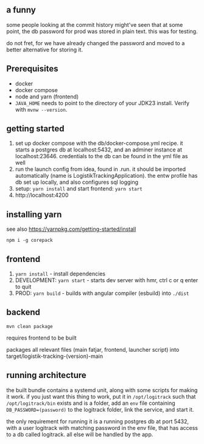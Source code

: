 ## a funny
some people looking at the commit history might've seen that at some point, the db password for prod was stored in plain text.
this was for testing.

do not fret, for we have already changed the password and moved to a better alternative for storing it.

## Prerequisites

- docker
- docker compose
- node and yarn (frontend)
- `JAVA_HOME` needs to point to the directory of your JDK23 install. Verify with `mvnw --version`.

## getting started
1. set up docker compose with the db/docker-compose.yml recipe. it starts a postgres db at localhost:5432, and an adminer instance at localhost:23646.
credentials to the db can be found in the yml file as well
2. run the launch config from idea, found in .run. it should be imported automatically (name is LogistikTrackingApplication).
the entw profile has db set up locally, and also configures sql logging 
3. setup: `yarn install` and start frontend: `yarn start`
4. http://localhost:4200

## installing yarn
see also https://yarnpkg.com/getting-started/install

`npm i -g corepack`

## frontend
1. `yarn install` - install dependencies
2. DEVELOPMENT: `yarn start` - starts dev server with hmr, ctrl c or q enter to quit
3. PROD: `yarn build` - builds with angular compiler (esbuild) into `./dist`

## backend
`mvn clean package`

requires frontend to be built

packages all relevant files (main fatjar, frontend, launcher script) into target/logistik-tracking-(version)-main

## running architecture
the built bundle contains a systemd unit, along with some scripts for making it work. if you just want this thing to work, put it in `/opt/logitrack` such that `/opt/logitrack/bin` exists and is a folder, add an `env` file containing `DB_PASSWORD=(password)` to the logitrack folder, link the service, and start it.

the only requirement for running it is a running postgres db at port 5432, with a user logitrack with matching password in the env file, that has access to a db called logitrack. all else will be handled by the app.